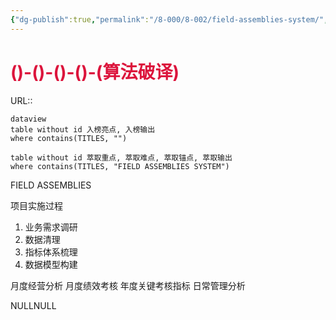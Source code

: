 ```yaml
---
{"dg-publish":true,"permalink":"/8-000/8-002/field-assemblies-system/","dgHomeLink":true,"dgPassFrontmatter":false}
---
```



# <font color=#DC143C>()-()-()-()-(算法破译)</font>
URL:: 

```
dataview
table without id 入榜亮点, 入榜输出
where contains(TITLES, "")
```

```dataview
table without id 萃取重点, 萃取难点, 萃取锚点, 萃取输出
where contains(TITLES, "FIELD ASSEMBLIES SYSTEM")
```

FIELD ASSEMBLIES









项目实施过程
1. 业务需求调研
2. 数据清理
3. 指标体系梳理
4. 数据模型构建

月度经营分析
月度绩效考核
年度关键考核指标
日常管理分析







NULLNULL
